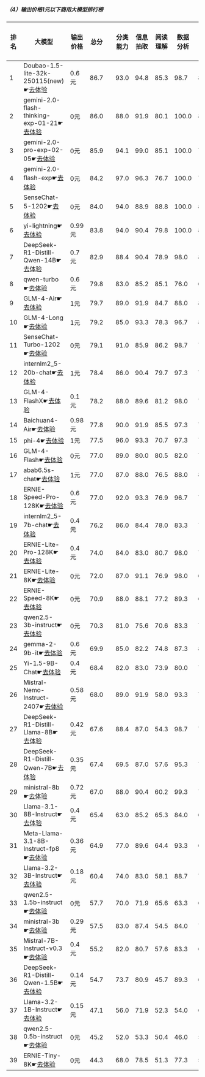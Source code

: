 ##### （4）输出价格1元以下商用大模型排行榜
|排名|大模型|输出价格|总分| |分类能力|信息抽取|阅读理解|数据分析|指令遵从|算术运算|初中数学|符号推理|代词理解|诗词匹配|公务员考试|律师资格考试|高考|常识推理|文本蕴含|成语理解|情感分析|演绎推理|C3中文阅读理解|
|---|-----|-------|---|-|------|-------|------|-------|------|-------|------|-------|-------|------|---------|----------|---|------|-------|------|-------|-------|-----------|
|1|Doubao-1.5-lite-32k-250115(new)☛[去体验](https://easyllm.site/static/modelcompare.html?type=proprietary)|0.6元|86.7| |93.0|94.8|85.3|                    98.7|84.7|99.0|94.8|85.8|                    93.7|83.4|70.7|59.0|                    89.3|73.7|60.7|80.3|94.3|                    98.4|94.6|
|2|gemini-2.0-flash-thinking-exp-01-21☛[去体验](https://easyllm.site/static/modelcompare.html?type=proprietary)|0元|86.0| |88.0|91.9|80.1|                    100.0|84.7|99.7|98.4|89.6|                    93.0|82.0|85.1|47.4|                    82.6|80.8|68.3|89.6|95.0|                    95.1|96.7|
|3|gemini-2.0-pro-exp-02-05☛[去体验](https://easyllm.site/static/modelcompare.html?type=proprietary)|0元|85.9| |94.1|99.0|85.1|                    100.0|76.3|98.3|91.8|92.3|                    90.5|80.0|73.7|43.6|                    82.4|73.7|66.7|92.0|95.0|                    95.9|96.5|
|4|gemini-2.0-flash-exp☛[去体验](https://easyllm.site/static/modelcompare.html?type=proprietary)|0元|84.2| |97.0|96.3|76.7|                    100.0|78.0|96.8|95.5|90.1|                    91.0|86.0|69.3|37.7|                    71.5|74.7|63.9|89.6|96.0|                    100.0|95.9|
|5|SenseChat-5-1202☛[去体验](https://easyllm.site/static/modelcompare.html?type=proprietary)|0元|84.0| |94.0|88.9|88.8|                    100.0|83.9|95.3|86.6|86.8|                    89.0|90.0|68.8|42.8|                    80.2|69.7|67.9|86.8|96.9|                    84.6|95.8|
|6|yi-lightning☛[去体验](https://easyllm.site/static/modelcompare.html?type=proprietary)|0.99元|83.8| |94.0|90.4|79.8|                    100.0|82.0|96.0|83.5|82.4|                    90.6|84.7|69.0|41.1|                    77.2|80.8|61.1|91.0|96.7|                    95.9|95.9|
|7|DeepSeek-R1-Distill-Qwen-14B☛[去体验](https://easyllm.site/static/modelcompare.html?type=open-source)|0.7元|82.9| |88.4|90.4|78.9|                    98.0|80.9|94.3|88.5|83.1|                    92.7|86.6|68.0|42.3|                    78.4|80.8|62.3|83.8|97.2|                    94.3|94.4|
|8|qwen-turbo☛[去体验](https://easyllm.site/static/modelcompare.html?type=proprietary)|0.6元|79.8| |83.0|85.2|85.1|                    76.0|66.0|81.3|89.6|64.4|                    91.6|83.2|67.3|44.6|                    77.7|71.7|61.5|86.6|95.3|                    95.1|94.4|
|9|GLM-4-Air☛[去体验](https://easyllm.site/static/modelcompare.html?type=proprietary)|1元|79.7| |89.0|91.9|84.7|                    88.0|83.0|74.5|78.1|56.8|                    89.2|83.7|69.7|40.7|                    78.0|74.7|64.7|88.6|98.1|                    69.9|95.0|
|10|GLM-4-Long☛[去体验](https://easyllm.site/static/modelcompare.html?type=proprietary)|1元|79.2| |85.0|93.3|78.3|                    96.7|80.0|81.2|79.0|81.2|                    88.9|81.6|65.0|40.6|                    75.1|65.7|59.9|87.6|97.2|                    73.2|94.9|
|11|SenseChat-Turbo-1202☛[去体验](https://easyllm.site/static/modelcompare.html?type=proprietary)|0元|79.1| |91.0|85.9|86.2|                    98.7|78.4|91.7|85.7|74.8|                    86.0|80.5|64.8|38.0|                    74.7|71.7|60.3|81.8|96.4|                    66.7|95.7|
|12|internlm2_5-20b-chat☛[去体验](https://easyllm.site/static/modelcompare.html?type=open-source)|1元|78.4| |86.0|90.4|79.7|                    97.3|75.0|89.7|86.8|78.7|                    88.2|82.2|66.4|42.7|                    74.1|63.6|64.3|86.3|97.6|                    46.3|94.6|
|13|GLM-4-FlashX☛[去体验](https://easyllm.site/static/modelcompare.html?type=proprietary)|0.1元|78.2| |88.0|89.6|81.2|                    98.0|79.7|75.3|75.4|73.3|                    87.5|78.5|64.8|37.3|                    76.1|71.7|54.8|84.3|96.0|                    83.7|93.2|
|14|Baichuan4-Air☛[去体验](https://easyllm.site/static/modelcompare.html?type=proprietary)|0.98元|77.8| |90.0|91.9|85.5|                    97.3|75.4|90.0|77.5|77.3|                    85.4|84.0|55.9|29.8|                    65.7|71.7|56.0|87.8|95.3|                    71.5|94.2|
|15|phi-4☛[去体验](https://easyllm.site/static/modelcompare.html?type=open-source)|1元|77.5| |96.0|93.3|70.7|                    97.3|75.0|97.2|86.1|86.1|                    91.6|80.6|66.1|23.6|                    58.8|73.7|64.7|76.6|93.4|                    98.4|92.7|
|16|GLM-4-Flash☛[去体验](https://easyllm.site/static/modelcompare.html?type=proprietary)|0元|77.0| |89.0|80.0|80.5|                    82.0|79.0|75.5|78.3|61.7|                    89.2|80.3|64.5|39.2|                    76.1|71.7|55.2|84.3|96.0|                    81.3|93.6|
|17|abab6.5s-chat☛[去体验](https://easyllm.site/static/modelcompare.html?type=proprietary)|1元|77.0| |87.0|88.0|76.5|                    88.0|80.0|91.7|75.9|75.8|                    89.2|80.3|65.7|35.2|                    64.1|74.7|85.7|83.1|96.4|                    53.7|94.2|
|18|ERNIE-Speed-Pro-128K☛[去体验](https://easyllm.site/static/modelcompare.html?type=proprietary)|0.6元|77.0| |92.0|93.3|76.9|                    96.7|76.7|75.2|76.3|70.1|                    86.5|82.5|59.0|39.5|                    65.8|72.7|62.3|83.8|96.4|                    91.1|93.2|
|19|internlm2_5-7b-chat☛[去体验](https://easyllm.site/static/modelcompare.html?type=open-source)|0.4元|76.2| |86.0|84.4|78.0|                    83.3|79.0|59.8|81.1|73.5|                    87.1|83.0|62.4|43.8|                    68.9|66.7|61.5|87.8|96.9|                    82.1|93.4|
|20|ERNIE-Lite-Pro-128K☛[去体验](https://easyllm.site/static/modelcompare.html?type=proprietary)|0.4元|74.0| |84.0|83.0|80.7|                    98.0|71.2|69.7|69.4|65.6|                    83.5|75.0|57.3|31.0|                    65.9|75.8|62.7|78.6|96.7|                    78.0|93.2|
|21|ERNIE-Lite-8K☛[去体验](https://easyllm.site/static/modelcompare.html?type=proprietary)|0元|72.0| |87.0|91.1|76.9|                    98.0|66.1|60.7|66.3|60.4|                    86.5|80.0|52.2|29.5|                    60.7|66.7|52.4|79.6|95.5|                    73.2|92.3|
|22|ERNIE-Speed-8K☛[去体验](https://easyllm.site/static/modelcompare.html?type=proprietary)|0元|70.9| |88.0|88.1|77.2|                    89.3|68.0|68.7|65.7|54.1|                    86.4|80.5|54.5|30.8|                    62.2|67.7|51.2|83.3|93.1|                    52.8|91.5|
|23|qwen2.5-3b-instruct☛[去体验](https://easyllm.site/static/modelcompare.html?type=open-source)|0元|70.3| |81.0|75.6|70.6|                    83.3|77.0|85.7|75.5|43.5|                    84.3|80.3|51.3|28.9|                    56.5|68.7|57.9|71.6|91.2|                    76.4|87.7|
|24|gemma-2-9b-it☛[去体验](https://easyllm.site/static/modelcompare.html?type=open-source)|0.6元|69.9| |85.0|82.2|74.8|                    87.3|81.0|89.3|67.4|59.9|                    81.9|78.5|53.6|19.1|                    53.8|68.7|59.1|82.3|95.0|                    51.2|92.9|
|25|Yi-1.5-9B-Chat☛[去体验](https://easyllm.site/static/modelcompare.html?type=open-source)|0.4元|68.4| |82.0|83.0|73.9|                    80.0|72.0|73.8|54.7|70.8|                    85.4|75.8|45.3|31.5|                    56.9|56.6|57.1|81.8|93.4|                    29.3|92.7|
|26|Mistral-Nemo-Instruct-2407☛[去体验](https://easyllm.site/static/modelcompare.html?type=open-source)|0.58元|68.0| |89.0|91.9|58.0|                    93.3|75.0|79.3|52.4|69.9|                    81.9|75.2|42.4|20.9|                    48.1|58.6|52.4|71.1|92.7|                    100.0|91.1|
|27|DeepSeek-R1-Distill-Llama-8B☛[去体验](https://easyllm.site/static/modelcompare.html?type=open-source)|0.42元|67.6| |88.4|87.0|54.3|                    98.7|78.8|86.7|72.0|74.2|                    76.7|77.8|49.9|19.9|                    50.1|52.5|55.6|47.5|89.3|                    91.1|84.9|
|28|DeepSeek-R1-Distill-Qwen-7B☛[去体验](https://easyllm.site/static/modelcompare.html?type=open-source)|0.35元|67.4| |69.5|87.0|57.6|                    95.3|71.6|90.2|86.9|63.4|                    73.2|73.8|48.8|19.5|                    54.0|61.6|49.2|54.0|92.7|                    90.2|81.9|
|29|ministral-8b☛[去体验](https://easyllm.site/static/modelcompare.html?type=proprietary)|0.72元|67.0| |88.0|90.4|60.2|                    99.3|78.6|85.5|69.0|71.4|                    87.5|59.4|45.3|21.1|                    44.0|68.3|53.8|61.5|92.7|                    63.4|90.3|
|30|Llama-3.1-8B-Instruct☛[去体验](https://easyllm.site/static/modelcompare.html?type=open-source)|0.4元|65.4| |63.0|85.2|65.3|                    84.0|69.0|90.5|50.4|65.7|                    71.8|77.9|49.6|22.2|                    44.6|66.7|53.2|63.9|86.7|                    83.7|90.4|
|31|Meta-Llama-3.1-8B-Instruct-fp8☛[去体验](https://easyllm.site/static/modelcompare.html?type=open-source)|0.36元|64.9| |77.0|89.6|64.4|                    93.3|67.4|89.8|33.1|70.1|                    68.6|77.2|43.2|22.9|                    46.0|62.6|50.0|64.4|90.0|                    87.0|88.2|
|32|Llama-3.2-3B-Instruct☛[去体验](https://easyllm.site/static/modelcompare.html?type=open-source)|0.18元|60.4| |74.0|83.0|58.1|                    88.7|74.6|89.7|46.2|58.1|                    63.4|69.6|37.8|18.4|                    35.3|62.6|42.9|49.0|92.7|                    74.0|87.0|
|33|qwen2.5-1.5b-instruct☛[去体验](https://easyllm.site/static/modelcompare.html?type=open-source)|0元|57.7| |70.0|71.9|65.6|                    63.3|62.0|83.3|56.1|34.0|                    36.2|75.1|40.5|28.1|                    52.5|57.6|42.5|59.5|93.6|                    3.3|83.0|
|34|ministral-3b☛[去体验](https://easyllm.site/static/modelcompare.html?type=proprietary)|0.29元|57.5| |83.0|87.4|54.5|                    84.0|77.1|66.3|64.4|64.5|                    67.5|64.1|38.1|15.8|                    39.0|67.9|33.8|24.1|58.1|                    71.5|84.3|
|35|Mistral-7B-Instruct-v0.3☛[去体验](https://easyllm.site/static/modelcompare.html?type=open-source)|0.4元|55.2| |82.0|80.7|57.6|                    83.3|68.2|33.5|31.7|56.4|                    76.3|73.0|40.9|17.1|                    34.0|54.5|44.8|45.3|88.4|                    32.5|81.0|
|36|DeepSeek-R1-Distill-Qwen-1.5B☛[去体验](https://easyllm.site/static/modelcompare.html?type=open-source)|0.14元|54.7| |73.7|80.9|45.7|                    89.3|64.4|84.3|74.6|48.6|                    48.8|64.4|26.4|12.9|                    34.6|44.4|36.9|25.9|69.9|                    91.1|60.6|
|37|Llama-3.2-1B-Instruct☛[去体验](https://easyllm.site/static/modelcompare.html?type=open-source)|0.15元|47.1| |56.0|71.9|52.3|                    54.0|61.0|67.3|23.3|22.2|                    56.1|53.0|32.7|14.4|                    33.7|52.5|38.1|31.8|64.9|                    74.8|69.1|
|38|qwen2.5-0.5b-instruct☛[去体验](https://easyllm.site/static/modelcompare.html?type=open-source)|0元|45.2| |52.0|53.3|50.4|                    46.0|58.0|51.8|36.6|15.7|                    48.1|50.4|30.7|21.7|                    37.4|42.4|32.5|25.1|54.0|                    83.7|65.7|
|39|ERNIE-Tiny-8K☛[去体验](https://easyllm.site/static/modelcompare.html?type=proprietary)|0元|44.3| |68.0|78.5|51.3|                    77.3|50.4|23.5|18.2|26.5|                    37.0|48.5|31.0|18.1|                    32.0|46.5|37.7|35.1|87.0|                    16.3|60.6|
    
